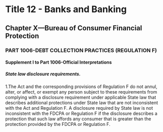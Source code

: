 
# Title 12 - Banks and Banking
## Chapter X—Bureau of Consumer Financial Protection
### PART 1006-DEBT COLLECTION PRACTICES (REGULATION F)
#### Supplement I to Part 1006-Official Interpretations
##### State law disclosure requirements.

1.The Act and the corresponding provisions of Regulation F do not annul, alter, or affect, or exempt any person subject to these requirements from complying with a disclosure requirement under applicable State law that describes additional protections under State law that are not inconsistent with the Act and Regulation F. A disclosure required by State law is not inconsistent with the FDCPA or Regulation F if the disclosure describes a protection that such law affords any consumer that is greater than the protection provided by the FDCPA or Regulation F.
